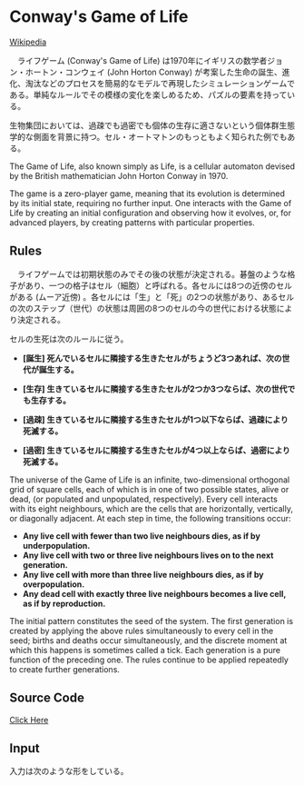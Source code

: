 # Conway's Game of Life
[Wikipedia](https://en.wikipedia.org/wiki/Conway%27s_Game_of_Life)


　ライフゲーム (Conway's Game of Life) は1970年にイギリスの数学者ジョン・ホートン・コンウェイ (John Horton Conway) が考案した生命の誕生、進化、淘汰などのプロセスを簡易的なモデルで再現したシミュレーションゲームである。単純なルールでその模様の変化を楽しめるため、パズルの要素を持っている。



生物集団においては、過疎でも過密でも個体の生存に適さないという個体群生態学的な側面を背景に持つ。セル・オートマトンのもっともよく知られた例でもある。 


 The Game of Life, also known simply as Life, is a cellular automaton devised by the British mathematician John Horton Conway in 1970.


The game is a zero-player game, meaning that its evolution is determined by its initial state, requiring no further input. One interacts with the Game of Life by creating an initial configuration and observing how it evolves, or, for advanced players, by creating patterns with particular properties. 

## Rules

　ライフゲームでは初期状態のみでその後の状態が決定される。碁盤のような格子があり、一つの格子はセル（細胞）と呼ばれる。各セルには8つの近傍のセルがある (ムーア近傍) 。各セルには「生」と「死」の2つの状態があり、あるセルの次のステップ（世代）の状態は周囲の8つのセルの今の世代における状態により決定される。

セルの生死は次のルールに従う。

* **[誕生] 死んでいるセルに隣接する生きたセルがちょうど3つあれば、次の世代が誕生する。**
    
* **[生存] 生きているセルに隣接する生きたセルが2つか3つならば、次の世代でも生存する。**

* **[過疎] 生きているセルに隣接する生きたセルが1つ以下ならば、過疎により死滅する。**

* **[過密] 生きているセルに隣接する生きたセルが4つ以上ならば、過密により死滅する。**
    

 The universe of the Game of Life is an infinite, two-dimensional orthogonal grid of square cells, each of which is in one of two possible states, alive or dead, (or populated and unpopulated, respectively). Every cell interacts with its eight neighbours, which are the cells that are horizontally, vertically, or diagonally adjacent. At each step in time, the following transitions occur:

* **Any live cell with fewer than two live neighbours dies, as if by underpopulation.**
* **Any live cell with two or three live neighbours lives on to the next generation.**
* **Any live cell with more than three live neighbours dies, as if by overpopulation.**
* **Any dead cell with exactly three live neighbours becomes a live cell, as if by reproduction.**

The initial pattern constitutes the seed of the system. The first generation is created by applying the above rules simultaneously to every cell in the seed; births and deaths occur simultaneously, and the discrete moment at which this happens is sometimes called a tick. Each generation is a pure function of the preceding one. The rules continue to be applied repeatedly to create further generations. 

## Source Code
[Click Here](https://github.com/RyotaEisaki/Game_of_Life_C/blob/master/game_of_life.c)

## Input
 入力は次のような形をしている。
